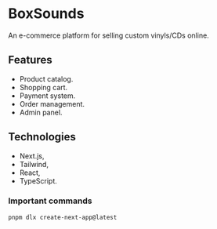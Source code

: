 # BoxSounds

An e-commerce platform for selling custom vinyls/CDs online.

## Features

* Product catalog.
* Shopping cart.
* Payment system.
* Order management.
* Admin panel.

## Technologies

* Next.js,
* Tailwind,
* React,
* TypeScript.

### Important commands

```bash
pnpm dlx create-next-app@latest
```
